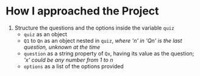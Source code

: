 # How I approached the Project
1. Structure the questions and the options inside the variable `quiz`
	- `quiz` as an object
	- `Q1` to `Qn` as an object nested in `quiz`, *where 'n' in 'Qn' is the last question, unknown at the time*
	- `question` as a string property of `Qx`, having its value as the question; *'x' could be any number from 1 to n*
	- `options` as a list of the options provided

